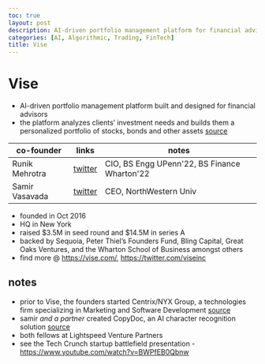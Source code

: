 ```yaml
---
toc: true
layout: post
description: AI-driven portfolio management platform for financial advisors
categories: [AI, Algorithmic, Trading, FinTech]
title: Vise
---
```


# Vise

- AI-driven portfolio management platform built and designed for financial advisors
- the platform analyzes clients’ investment needs and builds them a personalized portfolio of stocks, bonds and other assets [source](https://techcrunch.com/2019/10/03/meet-vise-ai-the-startup-reimagining-portfolio-management/)

| co-founder |links|notes| 
|---|---|---|
| Runik Mehrotra | [twitter](https://twitter.com/runikm) | CIO, BS Engg UPenn'22, BS Finance Wharton'22 |
| Samir Vasavada | [twitter](https://twitter.com/samir_vasavada) | CEO, NorthWestern Univ  | 

- founded in Oct 2016
- HQ in New York
- raised $3.5M in seed round and $14.5M in series A
- backed by Sequoia, Peter Thiel’s Founders Fund, Bling Capital, Great Oaks Ventures, and the Wharton School of Business amongst others
- find more @ https://vise.com/, https://twitter.com/viseinc

## notes
- prior to Vise, the founders started Centrix/NYX Group, a technologies firm specializing in Marketing and Software Development [source](https://www.aitrends.com/machine-learning/interview-runik-mehrotra-president-ai-labs/)
- samir *and a partner* created CopyDoc, an AI character recognition solution [source](https://zenodo.org/record/1185506/files/StarConferences-Samir%20Vasavada.pdf)
- both fellows at Lightspeed Venture Partners
- see the Tech Crunch startup battlefield presentation - https://www.youtube.com/watch?v=BWPfEB0Qbnw